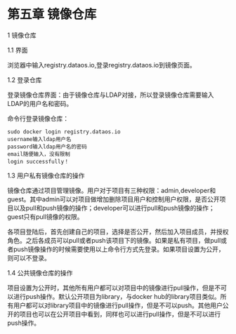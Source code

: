 # 第五章 镜像仓库


1 镜像仓库

1.1 界面

浏览器中输入registry.dataos.io,登录registry.dataos.io到镜像页面。


1.2 登录仓库

登录镜像仓库界面：由于镜像仓库与LDAP对接，所以登录镜像仓库需要输入LDAP的用户名和密码。

命令行登录镜像仓库：

    sudo docker login registry.dataos.io
    username输入ldap用户名
    password输入ldap用户名的密码
    email随便输入，没有限制
    login successfully！

1.3 用户私有镜像仓库的操作

镜像仓库通过项目管理镜像。用户对于项目有三种权限：admin,developer和guest。其中admin可以对项目做增加删除项目用户和控制用户权限，是否公开项目以及pull和push镜像的操作；developer可以进行pull和push镜像的操作；guest只有pull镜像的权限。


各项目登陆后，首先创建自己的项目，选择是否公开，然后加入项目成员，并授权角色。之后各成员可以pull或者push该项目下的镜像。如果是私有项目，做pull或者push镜像操作的时候需要使用以上命令行方式先登录。如果项目设置为公开，则可以不登录。

1.4 公共镜像仓库的操作

项目设置为公开时，其他所有用户都可以对项目中的镜像进行pull操作，但是不可以进行push操作。默认公开项目为library，与docker hub的library项目类似。所有用户都可以对library项目中的镜像进行pull操作，但是不可以push。其他用户公开的项目也可以在公开项目中看到，同样也可以进行pull操作，但是不可以进行push操作。

